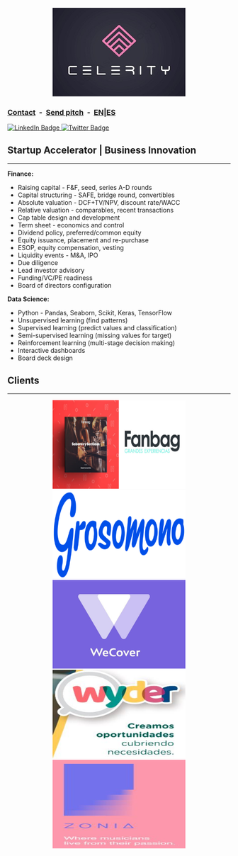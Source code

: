 <link rel="shortcut icon" type="image/x-icon" href="favicon.ico">
<p align="center">
<img src="celeritylogo3.jpg" alt="celerity logo" width="300" height="200"/> 
</p>

### **[Contact](mailto:b.evans@skyhighfund.com) &nbsp;-&nbsp; [Send pitch](mailto:b.evans@skyhighfund.com) &nbsp;-&nbsp; [EN](readme.md)|[ES](readmeesp.md)**
<div id="badges">
  <a href="https://www.linkedin.com/company/celerityventures/">
    <img src="https://img.shields.io/badge/LinkedIn-blue?style=for-the-badge&logo=linkedin&logoColor=white" alt="LinkedIn Badge"/>
  </a>
  <a href="https://twitter.com/brianevans_">
     <img src="https://img.shields.io/badge/Twitter-1DA1F2?style=for-the-badge&logo=twitter&logoColor=white" alt="Twitter Badge"/>
  </a>
</div>

## Startup Accelerator | Business Innovation
***
**Finance:**
- Raising capital - F&F, seed, series A-D rounds
- Capital structuring - SAFE, bridge round, convertibles
- Absolute valuation - DCF+TV/NPV, discount rate/WACC
- Relative valuation - comparables, recent transactions
- Cap table design and development
- Term sheet - economics and control
- Dividend policy, preferred/common equity
- Equity issuance, placement and re-purchase
- ESOP, equity compensation, vesting
- Liquidity events - M&A, IPO
- Due diligence
- Lead investor advisory
- Funding/VC/PE readiness 
- Board of directors configuration

**Data Science:**
- Python - Pandas, Seaborn, Scikit, Keras, TensorFlow
- Unsupervised learning (find patterns)
- Supervised learning (predict values and classification)
- Semi-supervised learning (missing values for target)
- Reinforcement learning (multi-stage decision making)
- Interactive dashboards 
- Board deck design

## Clients
***
<p align="center">
<img src="GFANBAG_19_web.jpg" alt="celerity logo" width="300" height="200"/> 
<img src="Logo_Grosomono.png" alt="celerity logo" width="300" height="200"/> 
<img src="wecoverlogo.jpg" alt="celerity logo" width="300" height="200"/> 
<img src="wyderlogo.JPG" alt="celerity logo" width="300" height="200"/> 
<img src="zonialogo.JPG" alt="celerity logo" width="300" height="200"/> 
</p>
